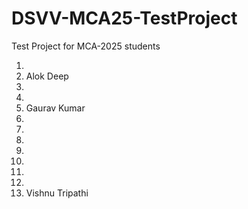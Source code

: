 # DSVV-MCA25-TestProject
Test Project for MCA-2025 students

1.
2. Alok Deep
3.
4.
5. Gaurav Kumar
6.
7.
8.
9.
10.
11.
12.
13. Vishnu Tripathi





